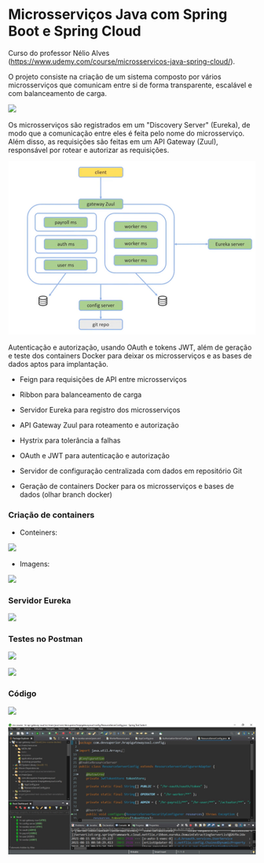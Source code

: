 # Microsserviços Java com Spring Boot e Spring Cloud

Curso do professor Nélio Alves (https://www.udemy.com/course/microsservicos-java-spring-cloud/).

O projeto consiste na criação de um sistema composto por vários microsserviços que comunicam entre si de forma transparente, escalável e com balanceamento de carga.

![](https://github.com/VivianeMSiqueira/images/blob/main/microsserviços/diagrama.jpg)

Os microsserviços são registrados em um "Discovery Server" (Eureka), de modo que a comunicação entre eles é feita pelo nome do microsserviço. Além disso, as requisições são feitas em um API Gateway (Zuul), responsável por rotear e autorizar as requisições.

![](https://github.com/VivianeMSiqueira/images/blob/main/microsservi%C3%A7os/ms.png)

Autenticação e autorização, usando OAuth e tokens JWT, além de geração e teste dos containers Docker para deixar os microsserviços e as bases de dados aptos para implantação.



- Feign para requisições de API entre microsserviços

- Ribbon para balanceamento de carga

- Servidor Eureka para registro dos microsserviços

- API Gateway Zuul para roteamento e autorização

- Hystrix para tolerância a falhas

- OAuth e JWT para autenticação e autorização

- Servidor de configuração centralizada com dados em repositório Git

- Geração de containers Docker para os microsserviços e bases de dados (olhar branch docker)

### Criação de containers

- Conteiners:

![](https://github.com/VivianeMSiqueira/images/blob/main/microsservi%C3%A7os/Docker2OK.jpg)

- Imagens:

![](https://github.com/VivianeMSiqueira/images/blob/main/microsservi%C3%A7os/DokerImagesOK.jpg)

### Servidor Eureka

![](https://github.com/VivianeMSiqueira/images/blob/main/microsservi%C3%A7os/DockerRodandoOk.jpg)

### Testes no Postman

![](https://github.com/VivianeMSiqueira/images/blob/main/microsservi%C3%A7os/postmanOk.jpg)

![](https://github.com/VivianeMSiqueira/images/blob/main/microsservi%C3%A7os/2021-08-15%2000_51_41-Postman.jpg)

### Código

![](https://github.com/VivianeMSiqueira/images/blob/main/microsservi%C3%A7os/2021-08-15%2000_48_10-.jpg)

![](https://github.com/VivianeMSiqueira/images/blob/main/microsservi%C3%A7os/2021-08-15%2000_52_36-Configura%C3%A7%C3%B5es.jpg)
